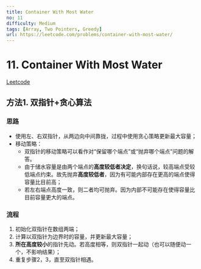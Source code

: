 ```yaml
---
title: Container With Most Water
no: 11
difficulty: Medium
tags: [Array, Two Pointers, Greedy]
url: https://leetcode.com/problems/container-with-most-water/
---
```


# 11. Container With Most Water

[Leetcode](https://leetcode.com/problems/container-with-most-water/)

## 方法1. 双指针+贪心算法

### 思路

- 使用左、右双指针，从两边向中间靠拢，过程中使用贪心策略更新最大容量；
- 移动策略：
  - 双指针的移动策略可以看作对“保留哪个端点”或“抛弃哪个端点”问题的解答。
  - 由于储水容量是由两个端点的**高度较低者决定**，换句话说，较高端点受较低端点约束。故先抛弃**高度较低者**，因为有可能内部存在更高的端点使得容量比目前高；
  - 若左右端点高度一致，则二者均可抛弃。因为内部不可能存在使得容量比目前容量更大的端点。

### 流程

1. 初始化双指针在数组两端；
2. 计算以双指针为边界时的容量，并更新最大容量；
3. **所在高度较小**的指针先动。若高度相等，则双指针一起动（也可以随便动一个，不影响结果）；
4. 重复步骤2，3，直至双指针相遇。